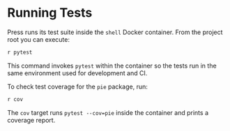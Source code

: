 # Running Tests

Press runs its test suite inside the `shell` Docker container. From the project
root you can execute:

```bash
r pytest
```

This command invokes `pytest` within the container so the tests run in the same
environment used for development and CI.

To check test coverage for the `pie` package, run:

```bash
r cov
```

The `cov` target runs `pytest --cov=pie` inside the container and prints a
coverage report.
